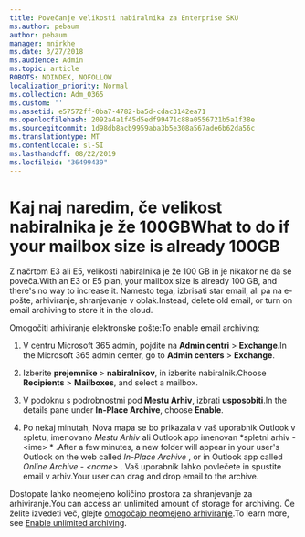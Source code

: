 ```yaml
---
title: Povečanje velikosti nabiralnika za Enterprise SKU
ms.author: pebaum
author: pebaum
manager: mnirkhe
ms.date: 3/27/2018
ms.audience: Admin
ms.topic: article
ROBOTS: NOINDEX, NOFOLLOW
localization_priority: Normal
ms.collection: Adm_O365
ms.custom: ''
ms.assetid: e57572ff-0ba7-4782-ba5d-cdac3142ea71
ms.openlocfilehash: 2092a4a1f45d5edf99471c88a0556721b5a1f38e
ms.sourcegitcommit: 1d98db8acb9959aba3b5e308a567ade6b62da56c
ms.translationtype: MT
ms.contentlocale: sl-SI
ms.lasthandoff: 08/22/2019
ms.locfileid: "36499439"
---
```

# <a name="what-to-do-if-your-mailbox-size-is-already-100gb"></a><span data-ttu-id="5f491-102">Kaj naj naredim, če velikost nabiralnika je že 100GB</span><span class="sxs-lookup"><span data-stu-id="5f491-102">What to do if your mailbox size is already 100GB</span></span>

<span data-ttu-id="5f491-103">Z načrtom E3 ali E5, velikosti nabiralnika je že 100 GB in je nikakor ne da se poveča.</span><span class="sxs-lookup"><span data-stu-id="5f491-103">With an E3 or E5 plan, your mailbox size is already 100 GB, and there's no way to increase it.</span></span> <span data-ttu-id="5f491-104">Namesto tega, izbrisati star email, ali pa na e-pošte, arhiviranje, shranjevanje v oblak.</span><span class="sxs-lookup"><span data-stu-id="5f491-104">Instead, delete old email, or turn on email archiving to store it in the cloud.</span></span> 
  
<span data-ttu-id="5f491-105">Omogočiti arhiviranje elektronske pošte:</span><span class="sxs-lookup"><span data-stu-id="5f491-105">To enable email archiving:</span></span>
  
1. <span data-ttu-id="5f491-106">V centru Microsoft 365 admin, pojdite na **Admin centri** \> **Exchange**.</span><span class="sxs-lookup"><span data-stu-id="5f491-106">In the Microsoft 365 admin center, go to **Admin centers** \> **Exchange**.</span></span> 
    
2. <span data-ttu-id="5f491-107">Izberite **prejemnike** \> **nabiralnikov**, in izberite nabiralnik.</span><span class="sxs-lookup"><span data-stu-id="5f491-107">Choose **Recipients** \> **Mailboxes**, and select a mailbox.</span></span> 
    
3. <span data-ttu-id="5f491-108">V podoknu s podrobnostmi pod **Mestu Arhiv**, izbrati **usposobiti**.</span><span class="sxs-lookup"><span data-stu-id="5f491-108">In the details pane under **In-Place Archive**, choose **Enable**.</span></span> 
    
4. <span data-ttu-id="5f491-109">Po nekaj minutah, Nova mapa se bo prikazala v vaš uporabnik Outlook v spletu, imenovano *Mestu Arhiv* ali Outlook app imenovan \*spletni arhiv - \<ime\> \* .</span><span class="sxs-lookup"><span data-stu-id="5f491-109">After a few minutes, a new folder will appear in your user's Outlook on the web called  *In-Place Archive*  , or in Outlook app called  *Online Archive - \<name\>*  .</span></span> <span data-ttu-id="5f491-110">Vaš uporabnik lahko povlečete in spustite email v arhiv.</span><span class="sxs-lookup"><span data-stu-id="5f491-110">Your user can drag and drop email to the archive.</span></span> 
    
<span data-ttu-id="5f491-111">Dostopate lahko neomejeno količino prostora za shranjevanje za arhiviranje.</span><span class="sxs-lookup"><span data-stu-id="5f491-111">You can access an unlimited amount of storage for archiving.</span></span> <span data-ttu-id="5f491-112">Če želite izvedeti več, glejte [omogočajo neomejeno arhiviranje](https://support.office.com/article/enable-unlimited-archiving-in-office-365-admin-help-e2a789f2-9962-4960-9fd4-a00aa063559e).</span><span class="sxs-lookup"><span data-stu-id="5f491-112">To learn more, see [Enable unlimited archiving](https://support.office.com/article/enable-unlimited-archiving-in-office-365-admin-help-e2a789f2-9962-4960-9fd4-a00aa063559e).</span></span>
  

